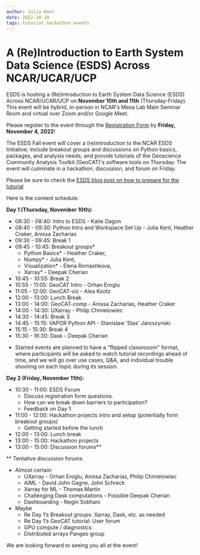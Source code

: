 ```yaml
---
author: Julia Kent
date: 2022-10-18
tags: tutorial hackathon events
---
```


# A (Re)Introduction to Earth System Data Science (ESDS) Across NCAR/UCAR/UCP

ESDS is hosting a (Re)Introduction to Earth System Data Science (ESDS) Across
NCAR/UCAR/UCP on **November 10th and 11th** (Thursday-Friday). This event will
be hybrid, in-person in NCAR's Mesa Lab Main Seminar Room and virtual over Zoom
and/or Google Meet.

Please register to the event through the [Registration
Form](https://docs.google.com/forms/d/e/1FAIpQLSd7DnvzeHueKVSeuYWV1QT8TMjfYXJ0lcQQnOI-xDNPMnNk3w/viewform?usp=sf_link)
by **Friday, November 4, 2022**!

The ESDS Fall event will cover a (re)introduction to the NCAR ESDS Initiative;
include breakout groups and discussions on Python basics, packages, and analysis
needs; and provide tutorials of the Geoscience Community Analysis Toolkit
(GeoCAT)'s software tools on Thursday. The event will culminate in a hackathon,
discussion, and forum on Friday.

Please be sure to check the [ESDS blog post on how to prepare for the 
tutorial](https://ncar.github.io/esds/posts/2022/esds-event-prep/)

Here is the content schedule:

**Day 1 (Thursday, November 10th):**

- 08:30 - 08:40: Intro to ESDS - Katie Dagon
- 08:40 - 09:30: Python Intro and Workspace Set Up - Julia Kent, Heather Craker, Anissa Zacharias
- 09:30 - 09:45: Break 1
- 09:45 - 10:45: Breakout groups\*
  - Python Basics\* - Heather Craker,
  - Numpy\* - Julia Kent,
  - Visualization\* - Elena Romashkova,
  - Xarray\* - Deepak Cherian
- 10:45 - 10:55: Break 2
- 10:55 - 11:05: GeoCAT Intro - Orhan Eroglu
- 11:05 - 12:00: GeoCAT-viz - Alea Kootz
- 12:00 - 13:00: Lunch Break
- 13:00 - 14:00: GeoCAT-comp - Anissa Zacharias, Heather Craker
- 14:00 - 14:30: UXarray - Philip Chmielowiec
- 14:30 - 14:45: Break 3
- 14:45 - 15:15: VAPOR Python API - Stanislaw ‘Stas’ Jaroszynski
- 15:15 - 15:30: Break 4
- 15:30 - 16:30: Dask - Deepak Cherian

* Starred events are planned to have a "flipped classrooom" format, where
  participants will be asked to watch tutorial recordings ahead of time, and
  we will go over use cases, Q&A, and individual trouble shooting on each
  topic during its session.

**Day 2 (Friday, November 11th):**

- 10:30 - 11:00: ESDS Forum
  - Discuss registration form questions.
  - How can we break down barriers to participation?
  - Feedback on Day 1
- 11:00 - 12:00: Hackathon projects intro and setup (potentially form breakout groups)
  - Getting started before the lunch
- 12:00 - 13:00: Lunch break
- 13:00 - 15:00: Hackathon projects
- 13:00 - 15:00: Discussion forums\*\*

\*\* Tentative discussion forums

- Almost certain:
  - UXarray - Orhan Eroglu, Anissa Zacharias, Philip Chmielowiec
  - AIML - David John Gagne, John Schreck
  - Xarray for ML - Thomas Martin
  - Challenging Dask computations - Possible Deepak Cherian
  - Dashboarding - Negin Sobhani
- Maybe
  - Re Day 1’s Breakout groups: Xarray, Dask, etc. as needed
  - Re Day 1’s GeoCAT tutorial: User forum
  - GPU compute / diagnostics
  - Distributed arrays Pangeo group

We are looking forward to seeing you all at the event!
